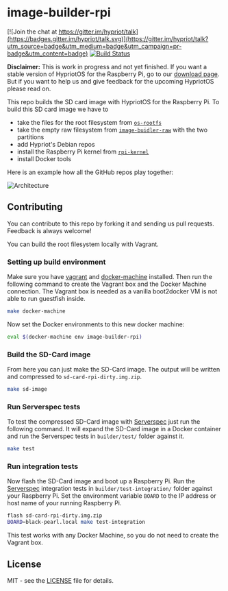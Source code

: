 # image-builder-rpi
[![Join the chat at https://gitter.im/hypriot/talk](https://badges.gitter.im/hypriot/talk.svg)](https://gitter.im/hypriot/talk?utm_source=badge&utm_medium=badge&utm_campaign=pr-badge&utm_content=badge)
[![Build Status](https://travis-ci.org/hypriot/image-builder-rpi.svg)](https://travis-ci.org/hypriot/image-builder-rpi)

**Disclaimer:** This is work in progress and not yet finished. If you want a stable version of HypriotOS for the Raspberry Pi, go to our [download page](http://blog.hypriot.com/downloads/). But if you want to help us and give feedback for the upcoming HypriotOS please read on.

This repo builds the SD card image with HypriotOS for the Raspberry Pi. To build this SD card image we have to

 * take the files for the root filesystem from [`os-rootfs`](https://github.com/hypriot/os-rootfs)
 * take the empty raw filesystem from [`image-buidler-raw`](https://github.com/hypriot/image-builder-raw) with the two partitions
 * add Hypriot's Debian repos
 * install the Raspberry Pi kernel from [`rpi-kernel`](https://github.com/hypriot/rpi-kernel)
 * install Docker tools

Here is an example how all the GitHub repos play together:

![Architecture](http://blog.hypriot.com/images/hypriotos-xxx/hypriotos_buildpipeline.jpg)

## Contributing

You can contribute to this repo by forking it and sending us pull requests. Feedback is always welcome!

You can build the root filesystem locally with Vagrant.

### Setting up build environment
Make sure you have [vagrant](https://docs.vagrantup.com/v2/installation/) and [docker-machine](https://docs.docker.com/machine/install-machine/) installed. Then run the following command to create the Vagrant box and the Docker Machine connection. The Vagrant box is needed as a vanilla boot2docker VM is not able to run guestfish inside.

```bash
make docker-machine
```

Now set the Docker environments to this new docker machine:

```bash
eval $(docker-machine env image-builder-rpi)
```

### Build the SD-Card image

From here you can just make the SD-Card image. The output will be written and compressed to `sd-card-rpi-dirty.img.zip`.

```bash
make sd-image
```

### Run Serverspec tests

To test the compressed SD-Card image with [Serverspec](http://serverspec.org) just run the following command. It will expand the SD-Card image in a Docker container and run the Serverspec tests in `builder/test/` folder against it.

```bash
make test
```

### Run integration tests

Now flash the SD-Card image and boot up a Raspberry Pi. Run the [Serverspec](http://serverspec.org) integration tests in `builder/test-integration/` folder against your Raspberry Pi. Set the environment variable `BOARD` to the IP address or host name of your running Raspberry Pi.

```bash
flash sd-card-rpi-dirty.img.zip
BOARD=black-pearl.local make test-integration
```

This test works with any Docker Machine, so you do not need to create the Vagrant box.

## License

MIT - see the [LICENSE](./LICENSE) file for details.
